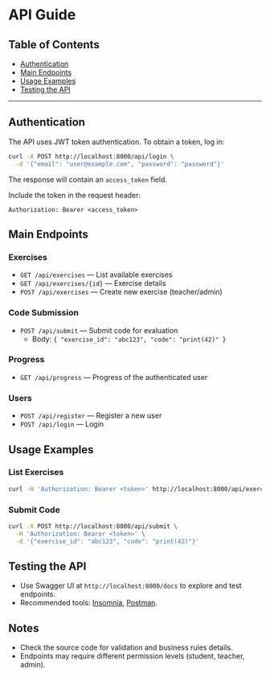 # API Guide

## Table of Contents
- [Authentication](#authentication)
- [Main Endpoints](#main-endpoints)
- [Usage Examples](#usage-examples)
- [Testing the API](#testing-the-api)

---

## Authentication

The API uses JWT token authentication. To obtain a token, log in:

```bash
curl -X POST http://localhost:8000/api/login \
  -d '{"email": "user@example.com", "password": "password"}'
```

The response will contain an `access_token` field.

Include the token in the request header:
```http
Authorization: Bearer <access_token>
```

## Main Endpoints

### Exercises
- `GET /api/exercises` — List available exercises
- `GET /api/exercises/{id}` — Exercise details
- `POST /api/exercises` — Create new exercise (teacher/admin)

### Code Submission
- `POST /api/submit` — Submit code for evaluation
  - Body: `{ "exercise_id": "abc123", "code": "print(42)" }`

### Progress
- `GET /api/progress` — Progress of the authenticated user

### Users
- `POST /api/register` — Register a new user
- `POST /api/login` — Login

## Usage Examples

### List Exercises
```bash
curl -H 'Authorization: Bearer <token>' http://localhost:8000/api/exercises
```

### Submit Code
```bash
curl -X POST http://localhost:8000/api/submit \
  -H 'Authorization: Bearer <token>' \
  -d '{"exercise_id": "abc123", "code": "print(42)"}'
```

## Testing the API
- Use Swagger UI at `http://localhost:8000/docs` to explore and test endpoints.
- Recommended tools: [Insomnia](https://insomnia.rest/), [Postman](https://www.postman.com/).

## Notes
- Check the source code for validation and business rules details.
- Endpoints may require different permission levels (student, teacher, admin). 